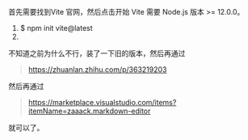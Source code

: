 首先需要找到Vite 官网，然后点击开始
Vite 需要 Node.js 版本 >= 12.0.0。

1. $ npm init vite@latest
2.

不知道之前为什么不行，装了一下旧的版本，然后再通过

> https://zhuanlan.zhihu.com/p/363219203

然后再通过

> https://marketplace.visualstudio.com/items?itemName=zaaack.markdown-editor

就可以了。